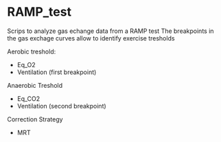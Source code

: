 # RAMP_test
Scrips to analyze gas echange data from a RAMP test
The breakpoints in the gas exchage curves allow to identify exercise tresholds

Aerobic treshold:
- Eq_O2
- Ventilation (first breakpoint)

Anaerobic Treshold
- Eq_CO2
- Ventilation (second breakpoint)

Correction Strategy
- MRT
  
